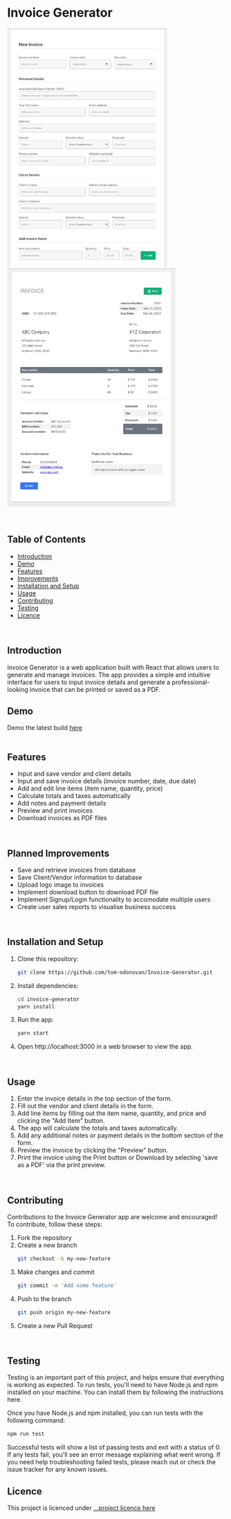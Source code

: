 # Invoice Generator

<img height='550' src="./public/form_screenshot.png" alt="Form screenshot"> <img height='550' src="./public/preview_screenshot.png" alt="Preview screenshot">
</br>

</br>

## Table of Contents

- [Introduction](#introduction)
- [Demo](#demo)
- [Features](#features)
- [Improvements](#improvements)
- [Installation and Setup](#installation-and-setup)
- [Usage](#usage)
- [Contributing](#contributing)
- [Testing](#testing)
- [Licence](#licence)
</br>

## Introduction <a name="introduction"></a>

Invoice Generator is a web application built with React that allows users to generate and manage invoices. The app provides a simple and intuitive interface for users to input invoice details and generate a professional-looking invoice that can be printed or saved as a PDF.
</br>

## Demo <a name="demo"></a>


Demo the latest build [here](https://tom-odonovan.github.io/Invoice-Generator/)
</br>
</br>

## Features <a name="features"></a>

- Input and save vendor and client details
- Input and save invoice details (invoice number, date, due date)
- Add and edit line items (item name, quantity, price)
- Calculate totals and taxes automatically
- Add notes and payment details
- Preview and print invoices
- Download invoices as PDF files
</br>

## Planned Improvements <a name="improvements"></a>

- Save and retrieve invoices from database
- Save Client/Vendor information to database
- Upload logo image to invoices 
- Implement download button to download PDF file
- Implement Signup/Login functionality to accomodate multiple users 
- Create user sales reports to visualise business success
</br>

## Installation and Setup <a name="installation-and-setup"></a>

1. Clone this repository:
    ```bash
    git clone https://github.com/tom-odonovan/Invoice-Generator.git 
    ```

2. Install dependencies:
    ```bash
    cd invoice-generator
    yarn install
    ```

3. Run the app:
    ```bash
    yarn start
    ```

4. Open http://localhost:3000 in a web browser to view the app.
</br>

## Usage <a name="usage"></a>

1. Enter the invoice details in the top section of the form.
2. Fill out the vendor and client details in the form.
3. Add line items by filling out the item name, quantity, and price and clicking the "Add Item" button.
4. The app will calculate the totals and taxes automatically.
5. Add any additional notes or payment details in the bottom section of the form.
6. Preview the invoice by clicking the "Preview" button.
7. Print the invoice using the Print button or Download by selecting 'save as a PDF' via the print preview.
</br>

## Contributing <a name="contributing"></a>


Contributions to the Invoice Generator app are welcome and encouraged! To contribute, follow these steps:

1. Fork the repository
2. Create a new branch 
    ```bash
    git checkout -b my-new-feature
    ```
3. Make changes and commit
    ```bash
    git commit -m 'Add some feature'
    ```
4. Push to the branch
    ```bash
    git push origin my-new-feature
    ```
5. Create a new Pull Request
</br>

## Testing <a name="testing"></a>

Testing is an important part of this project, and helps ensure that everything is working as expected. To run tests, you'll need to have Node.js and npm installed on your machine. You can install them by following the instructions here.

Once you have Node.js and npm installed, you can run tests with the following command:

```bash
npm run test
```

Successful tests will show a list of passing tests and exit with a status of 0. If any tests fail, you'll see an error message explaining what went wrong. If you need help troubleshooting failed tests, please reach out or check the issue tracker for any known issues.
</br>

## Licence <a name="licence"></a>

This project is licenced under [...project licence here](#) 
</br>
</br>